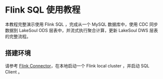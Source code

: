 # Flink SQL 使用教程

<!--
SPDX-FileCopyrightText: 2023 LakeSoul Contributors

SPDX-License-Identifier: Apache-2.0
-->

本教程完整演示使用 Flink SQL ，完成从一个 MySQL 数据库中，使用 CDC 同步数据到 LakeSoul ODS 层表中，并流式执行聚合计算，更新 LakeSoul DWS 层表的完整流程。

## 搭建环境
请参考 [Flink Connector](../03-Usage%20Docs/06-flink-lakesoul-connector.md)，在本地启动一个 Flink local cluster ，并启动 SQL Client 。

## 